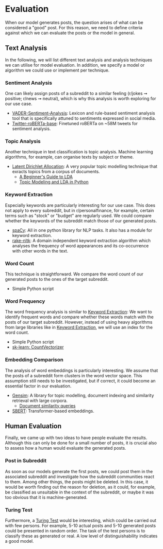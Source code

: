 # Evaluation

When our model generates posts, the question arises of what can be considered a "good" post. For this reason, we need to define criteria against which we can evaluate the posts or the model in general.

## Text Analysis

In the following, we will list different text analysis and analysis techniques we can utilise for model evaluation. In addition, we specify a model or algorithm we could use or implement per technique.

### Sentiment Analysis

One can likely assign posts of a subreddit to a similar feeling (r/jokes ➞ positive; r/news ➞ neutral), which is why this analysis is worth exploring for our use case.

- [VADER-Sentiment-Analysis](https://github.com/cjhutto/vaderSentiment): Lexicon and rule-based sentiment analysis tool that is specifically attuned to sentiments expressed in social media.
- [Twitter-roBERTa-base](https://huggingface.co/cardiffnlp/twitter-roberta-base-sentiment): Finetuned roBERTa on ~58M tweets for sentiment analysis.

### Topic Analysis

Another technique in text classification is topic analysis. Machine learning algorithms, for example, can organise texts by subject or theme.

- [Latent Dirichlet Allocation](https://en.wikipedia.org/wiki/Latent_Dirichlet_allocation): A very popular topic modelling technique that exracts topics from a corpus of documents.
  - [A Beginner's Guide to LDA](https://towardsdatascience.com/latent-dirichlet-allocation-lda-9d1cd064ffa2)
  - [Topic Modeling and LDA in Python](https://towardsdatascience.com/topic-modeling-and-latent-dirichlet-allocation-in-python-9bf156893c24)

### Keyword Extraction

Especially keywords are particularly interesting for our use case. This does not apply to every subreddit, but in r/personalfinance, for example, certain terms such as "stock" or "budget" are regularly used. We could compare whether the keywords of the subreddit match those of our generated posts.

- [spaCy](https://spacy.io/): All in one python library for NLP tasks. It also has a module for keyword extraction.
- [rake-nltk](https://github.com/csurfer/rake-nltk): A domain independent keyword extraction algorithm which analyses the frequency of word appearances and its co-occurrence with other words in the text.

### Word Count

This technique is straightforward. We compare the word count of our generated posts to the ones of the target subreddit.

- Simple Python script

### Word Frequency

The word frequency analysis is similar to [Keyword Extraction](#keyword-extraction): We want to identify frequent words and compare whether these words match with the posts of our target subreddit. However, instead of using heavy algorithms from large libraries like in [Keyword Extraction](#keyword-extraction), we will use an index for the word count.

- Simple Python script
- [sk-learn: CountVectorizer](https://scikit-learn.org/stable/modules/generated/sklearn.feature_extraction.text.CountVectorizer.html)

### Embedding Comparison

The analysis of word embeddings is particularly interesting. We assume that the posts of a subreddit form clusters in the word vector space. This assumption still needs to be investigated, but if correct, it could become an essential factor in our evaluation.

- [Gensim](https://radimrehurek.com/gensim/): A library for topic modelling, document indexing and similarity retrieval with large corpora.
  - [Document similarity queries](https://radimrehurek.com/gensim/similarities/docsim.html)
- [SBERT](https://www.sbert.net/): Transformer-based embeddings.

## Human Evaluation

Finally, we came up with two ideas to have people evaluate the results. Although this can only be done for a small number of posts, it is crucial also to assess how a human would evaluate the generated posts.

### Post in Subreddit

As soon as our models generate the first posts, we could post them in the associated subreddit and investigate how the subreddit communities react to them. Among other things, the posts might be deleted. In this case, it would be worth finding out the reason for deletion, as it could, for example, be classified as unsuitable in the context of the subreddit, or maybe it was too obvious that it is machine-generated.

### Turing Test

Furthermore, a [Turing Test](https://en.wikipedia.org/wiki/Turing_test) would be interesting, which could be carried out with few persons. For example, 5-10 actual posts and 5-10 generated posts could be presented in random order. The task of the test persons is to classify these as generated or real. A low level of distinguishability indicates a good model.

